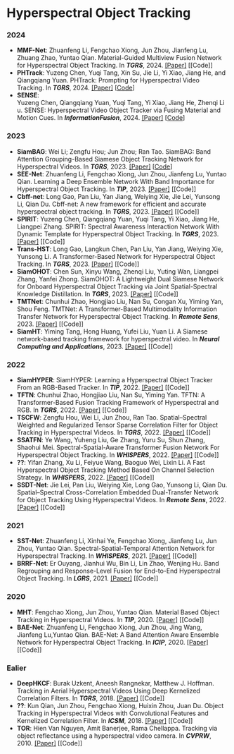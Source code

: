 # Hyperspectral Object Tracking


### 2024
- **MMF-Net**: Zhuanfeng Li, Fengchao Xiong, Jun Zhou, Jianfeng Lu, Zhuang Zhao, Yuntao Qian. Material-Guided Multiview Fusion Network for Hyperspectral Object Tracking.  In **_TGRS_**, 2024. [[Paper]](https://ieeexplore.ieee.org/document/10438474) [[Code]]
- **PHTrack**: Yuzeng Chen, Yuqi Tang, Xin Su, Jie Li, Yi Xiao, Jiang He, and Qiangqiang Yuan. PHTrack: Prompting for Hyperspectral Video Tracking.  In **_TGRS_**, 2024. [[Paper]](https://ieeexplore.ieee.org/document/10680554) [[Code](https://github.com/YZCU/PHTrack)]
- **SENSE**: Yuzeng Chen, Qiangqiang Yuan, Yuqi Tang, Yi Xiao, Jiang He, Zhenqi Liu. SENSE: Hyperspectral Video Object Tracker via Fusing Material and Motion Cues. In **_InformationFusion_**, 2024. [[Paper]](https://www.sciencedirect.com/science/article/abs/pii/S1566253524001738) [[Code](https://github.com/YZCU/SENSE)]

### 2023
- **SiamBAG**: Wei Li; Zengfu Hou; Jun Zhou; Ran Tao. SiamBAG: Band Attention Grouping-Based Siamese Object Tracking Network for Hyperspectral Videos.  In **_TGRS_**, 2023. [[Paper]](https://ieeexplore.ieee.org/document/10149343) [[Code](https://github.com/zephyrhours/Hyperspectral-Object-Tracking-SiamBAG)]  
- **SEE-Net**: Zhuanfeng Li, Fengchao Xiong, Jun Zhou, Jianfeng Lu, Yuntao Qian. Learning a Deep Ensemble Network With Band Importance for Hyperspectral Object Tracking. In **_TIP_**, 2023. [[Paper]](https://ieeexplore.ieee.org/document/10128966) [[Code]]
- **Cbff-net**: Long Gao, Pan Liu, Yan Jiang, Weiying Xie, Jie Lei, Yunsong Li, Qian Du. Cbff-net: A new framework for efficient and accurate hyperspectral object tracking. In **_TGRS_**, 2023. [[Paper]](https://ieeexplore.ieee.org/document/10061231) [[Code]]  
- **SPIRIT**: Yuzeng Chen, Qiangqiang Yuan, Yuqi Tang, Yi Xiao, Jiang He, Liangpei Zhang. SPIRIT: Spectral Awareness Interaction Network With Dynamic Template for Hyperspectral Object Tracking. In **_TGRS_**, 2023. [[Paper]](https://ieeexplore.ieee.org/document/10375560) [[Code]]
- **Trans-HST**: Long Gao, Langkun Chen, Pan Liu, Yan Jiang, Weiying Xie, Yunsong Li. A Transformer-Based Network for Hyperspectral Object Tracking. In **_TGRS_**, 2023. [[Paper]](https://ieeexplore.ieee.org/document/10287003) [[Code]]
- **SiamOHOT**: Chen Sun, Xinyu Wang, Zhenqi Liu, Yuting Wan, Liangpei Zhang, Yanfei Zhong. SiamOHOT: A Lightweight Dual Siamese Network for Onboard Hyperspectral Object Tracking via Joint Spatial-Spectral Knowledge Distillation. In **_TGRS_**, 2023. [[Paper]](https://ieeexplore.ieee.org/document/10225562) [[Code]]
- **TMTNet**: Chunhui Zhao, Hongjiao Liu, Nan Su, Congan Xu, Yiming Yan, Shou Feng. TMTNet: A Transformer-Based Multimodality Information Transfer Network for Hyperspectral Object Tracking. In **_Remote Sens_**, 2023. [[Paper]](https://www.mdpi.com/2072-4292/15/4/1107) [[Code]]
- **SiamHT**: Yiming Tang, Hong Huang, Yufei Liu, Yuan Li. A Siamese network-based tracking framework for hyperspectral video. In **_Neural Computing and Applications_**, 2023. [[Paper]](https://link.springer.com/article/10.1007/s00521-022-07712-5) [[Code]]


### 2022
- **SiamHYPER**: SiamHYPER: Learning a Hyperspectral Object Tracker From an RGB-Based Tracker. In **_TIP_**, 2022. [[Paper]](https://ieeexplore.ieee.org/abstract/document/9933370) [[Code]]
- **TFTN**: Chunhui Zhao, Hongjiao Liu, Nan Su, Yiming Yan. TFTN: A Transformer-Based Fusion Tracking Framework of Hyperspectral and RGB. In **_TGRS_**, 2022. [[Paper]](https://ieeexplore.ieee.org/document/9924197) [[Code]]
- **TSCFW**: Zengfu Hou, Wei Li, Jun Zhou, Ran Tao. Spatial–Spectral Weighted and Regularized Tensor Sparse Correlation Filter for Object Tracking in Hyperspectral Videos. In **_TGRS_**, 2022. [[Paper]](https://ieeexplore.ieee.org/document/9924160) [[Code]]
- **SSATFN**: Ye Wang, Yuheng Liu, Ge Zhang, Yuru Su, Shun Zhang, Shaohui Mei. Spectral-Spatial-Aware Transformer Fusion Network For Hyperspectral Object Tracking. In **_WHISPERS_**, 2022. [[Paper]](https://ieeexplore.ieee.org/document/9955100) [[Code]]
- **??**: Yifan Zhang, Xu Li, Feiyue Wang, Baoguo Wei, Lixin Li. A Fast Hyperspectral Object Tracking Method Based On Channel Selection Strategy. In **_WHISPERS_**, 2022. [[Paper]](https://ieeexplore.ieee.org/document/9955094) [[Code]]
- **SSDT-Net**: Jie Lei, Pan Liu, Weiying Xie, Long Gao, Yunsong Li, Qian Du. Spatial–Spectral Cross-Correlation Embedded Dual-Transfer Network for Object Tracking Using Hyperspectral Videos. In **_Remote Sens_**, 2022. [[Paper]](https://www.mdpi.com/2072-4292/14/15/3512) [[Code]]

### 2021
- **SST-Net**: Zhuanfeng Li, Xinhai Ye, Fengchao Xiong, Jianfeng Lu, Jun Zhou, Yuntao Qian. Spectral-Spatial-Temporal Attention Network for Hyperspectral Tracking. In **_WHISPERS_**, 2021. [[Paper]](https://ieeexplore.ieee.org/document/9484032) [[Code]]
- **BRRF-Net**: Er Ouyang, Jianhui Wu, Bin Li, Lin Zhao, Wenjing Hu. Band Regrouping and Response-Level Fusion for End-to-End Hyperspectral Object Tracking.  In **_LGRS_**, 2021. [[Paper]](https://ieeexplore.ieee.org/document/9658497) [[Code]]
 

### 2020
- **MHT**: Fengchao Xiong, Jun Zhou, Yuntao Qian. Material Based Object Tracking in Hyperspectral Videos. In **_TIP_**, 2020. [[Paper]](https://ieeexplore.ieee.org/document/8960632) [[Code]]
- **BAE-Net**: Zhuanfeng Li, Fengchao Xiong, Jun Zhou, Jing Wang, Jianfeng Lu,Yuntao Qian. BAE-Net: A Band Attention Aware Ensemble Network for Hyperspectral Object Tracking. In **_ICIP_**, 2020. [[Paper]](https://ieeexplore.ieee.org/document/9191105/) [[Code]]

### Ealier
- **DeepHKCF**: Burak Uzkent, Aneesh Rangnekar, Matthew J. Hoffman. Tracking in Aerial Hyperspectral Videos Using Deep Kernelized Correlation Filters. In **_TGRS_**, 2018. [[Paper]](https://ieeexplore.ieee.org/document/8435971) [[Code]]
- **??**: Kun Qian, Jun Zhou, Fengchao Xiong, Huixin Zhou, Juan Du. Object Tracking in Hyperspectral Videos with Convolutional Features and Kernelized Correlation Filter. In **_ICSM_**, 2018. [[Paper]](https://arxiv.org/abs/1810.11819) [[Code]]
- **TOR**: Hien Van Nguyen, Amit Banerjee, Rama Chellappa. Tracking via object reflectance using a hyperspectral video camera. In **_CVPRW_**, 2010. [[Paper]](https://ieeexplore.ieee.org/document/5543780) [[Code]]



